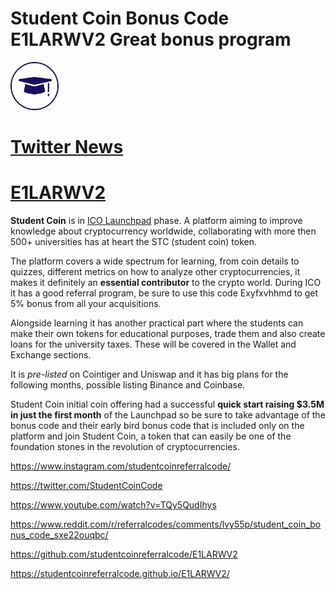 # Student Coin Bonus Code **E1LARWV2** Great bonus program

<img src="Studentcoin.svg" alt="Icon" class="inline" width="77" height="77"/>
<meta property="og:image" content="meta.png">
<meta name="google-site-verification" content="kTrUGLJ-kWo92nXwpUIoNHwOHVKeVtVYEeEBDb_HQaA" />


 <link rel="shortcut icon" type="image/x-icon" href="favicon.ico">

# [Twitter News](https://twitter.com/studentcoincode)

# [E1LARWV2](https://studentcoinbonuscode.github.io/Exyfxvhhmd/)

**Student Coin** is in [ICO Launchpad](https://app.studentcoin.org/sign-up?ref_code=E1LARWV2)
 phase. A platform aiming to improve knowledge about cryptocurrency worldwide, collaborating with more then 500+ universities has at heart the STC (student coin) token.

The platform covers a wide spectrum for learning, from coin details to quizzes, different metrics on how to analyze other cryptocurrencies, it makes it definitely an **essential contributor** to the crypto world.
During ICO it has a good referral program, be sure to use this code Exyfxvhhmd to get 5% bonus from all your acquisitions.

Alongside learning it has another practical part where the students can make their own tokens for educational purposes, trade them and also create loans for the university taxes. These will be covered in the Wallet and Exchange sections.

It is *pre-listed* on Cointiger and Uniswap and it has big plans for the following months, possible listing Binance and Coinbase.

Student Coin initial coin offering had a successful **quick start raising $3.5M in just the first month** of the Launchpad so be sure to take advantage of the bonus code and their early bird bonus code that is included only on the platform and join Student Coin, a token that can easily be one of the foundation stones in the revolution of cryptocurrencies.


https://www.instagram.com/studentcoinreferralcode/

https://twitter.com/StudentCoinCode

https://www.youtube.com/watch?v=TQy5QudIhys

https://www.reddit.com/r/referralcodes/comments/lvy55p/student_coin_bonus_code_sxe22ouqbc/

https://github.com/studentcoinreferralcode/E1LARWV2

https://studentcoinreferralcode.github.io/E1LARWV2/


<!-- Global site tag (gtag.js) - Google Analytics -->
<script async src="https://www.googletagmanager.com/gtag/js?id=UA-194571179-2">
</script>
<script>
  window.dataLayer = window.dataLayer || [];
  function gtag(){dataLayer.push(arguments);}
  gtag('js', new Date());

  gtag('config', 'UA-194571179-2');
</script>
